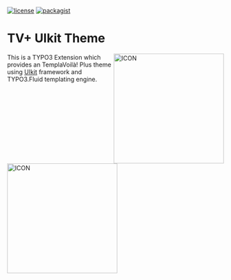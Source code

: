 [![license](https://img.shields.io/github/license/T3Voila/templavoilaplus.svg)](https://www.gnu.org/licenses/old-licenses/gpl-2.0-standalone.html)
[![packagist](https://img.shields.io/packagist/v/t3voila/uikit.svg)](https://packagist.org/packages/t3voila/uikit)

# TV+ UIkit Theme

<img alt="ICON" align="right" width="256" height="256" src="/Resources/Public/Icons/Extension.svg">

This is a TYPO3 Extension which provides an TemplaVoilà! Plus theme using [UIkit](https://getuikit.com/) framework and TYPO3.Fluid templating engine.

<img alt="ICON" width="256" height="256" src="/Documentation/Images/uikit-logo.svg">
